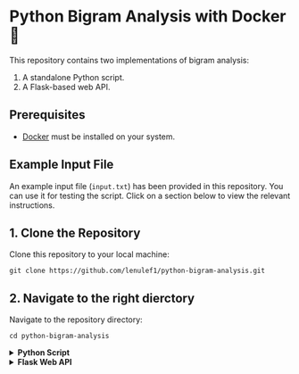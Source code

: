 # Python Bigram Analysis with Docker :whale2:

This repository contains two implementations of bigram analysis:

1. A standalone Python script.
2. A Flask-based web API.

## Prerequisites

- [Docker](https://www.docker.com/get-started) must be installed on your system.

## Example Input File
An example input file (`input.txt`) has been provided in this repository. You can use it for testing the script.
Click on a section below to view the relevant instructions.

## 1. Clone the Repository

Clone this repository to your local machine:

```shell
git clone https://github.com/lenulef1/python-bigram-analysis.git
```

## 2. Navigate to the right dierctory

Navigate to the repository directory:

```shell
cd python-bigram-analysis
```

<details>
<summary><strong>Python Script</strong></summary>

### 3. Build the Docker Image

Build the Docker image:

```shell
docker build -t bigram-app .
```

### 4. Run the Docker Container

Run the Docker container to analyze the example input file (`input.txt`):

```shell
docker run bigram-app
```

### 5.  View the Results

The script will analyze the example input file and print the top 10 most frequent bigrams to the console.

</details>

<details>
<summary><strong>Flask Web API</strong></summary>
<br>

This section contains instructions for setting up and interacting with the Flask web API:

### 3. Build the Docker Image

Build the Docker image:

```shell
docker build -t flask-bigram-app -f Dockerfile_flask .
```

### 4. Run the Docker Container

Run the Docker container and map port 5000:

```shell
docker run -p 5000:5000 flask-bigram-app
```

<details>
  <summary><i>Interact with the Web API with POST method</i></summary>

### 5. Interact with the Web API

The Flask web API will be accessible at `http://localhost:5000/upload`. You can use tools like `curl` or Postman to send a POST request with a file to this endpoint:

Using `curl`:

```shell
curl -X POST -F "file=@input.txt" http://127.0.0.1:5000/upload
```

Using Postman:

- Set the request type to POST.
- Enter the URL: `http://127.0.0.1:5000/upload`.
- In the "Body" tab, select "form-data".
- Add a key named "file", set its type to "File", and then select the file you want to upload.
- Send the request.

The response will contain the top 10 most frequent bigrams from the uploaded file in JSON format.
</details>

<details>
  <summary><i>Analyze a Wikipedia Article with GET method</i></summary>

### 5. Interact with the Web API

Send a GET request to the endpoint `http://localhost:5000/wikipedia/<article_name>`, replacing `<article_name>` with the name of a Wikipedia article:

Using `curl`:

```shell
curl http://127.0.0.1:5000/wikipedia/Merck_Group
```

Using Postman:

- Set the request type to GET.
- Enter the URL: `http://127.0.0.1:5000/wikipedia/Merck_Group`.
- Send the request.

The response will contain the top 10 most frequent bigrams from the specified Wikipedia article in JSON format.
</details>

</details>